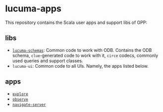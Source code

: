 # lucuma-apps

This repository contains the Scala user apps and support libs of GPP:

## libs

- [`lucuma-schemas`](schemas/README.md): Common code to work with ODB. Contains the ODB schema, `clue`-generated code to work with it, `circe` codecs, commonly used queries and support classes.
- `lucuma-ui`: Common code to all UIs. Namely, the apps listed below.

## apps

- [`explore`](explore/README.md)
- [`observe`](observe/README.md)
- [`navigate-server`](navigate/README.md)
